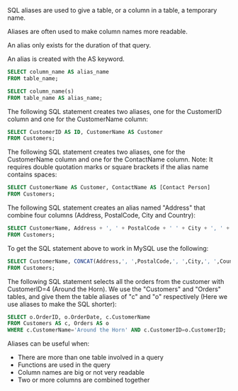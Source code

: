 SQL aliases are used to give a table, or a column in a table, a temporary name.

Aliases are often used to make column names more readable.

An alias only exists for the duration of that query.

An alias is created with the AS keyword.

```sql
SELECT column_name AS alias_name
FROM table_name;
```
```sql
SELECT column_name(s)
FROM table_name AS alias_name;
```

The following SQL statement creates two aliases, one for the CustomerID column and one for the CustomerName column:
```sql
SELECT CustomerID AS ID, CustomerName AS Customer
FROM Customers;
```

The following SQL statement creates two aliases, one for the CustomerName column and one for the ContactName column. Note: It requires double quotation marks or square brackets if the alias name contains spaces:
```sql
SELECT CustomerName AS Customer, ContactName AS [Contact Person]
FROM Customers;
```

The following SQL statement creates an alias named "Address" that combine four columns (Address, PostalCode, City and Country):
```sql
SELECT CustomerName, Address + ', ' + PostalCode + ' ' + City + ', ' + Country AS Address
FROM Customers;
```
To get the SQL statement above to work in MySQL use the following:
```sql
SELECT CustomerName, CONCAT(Address,', ',PostalCode,', ',City,', ',Country) AS Address
FROM Customers;
```

The following SQL statement selects all the orders from the customer with CustomerID=4 (Around the Horn). We use the "Customers" and "Orders" tables, and give them the table aliases of "c" and "o" respectively (Here we use aliases to make the SQL shorter):
```sql
SELECT o.OrderID, o.OrderDate, c.CustomerName
FROM Customers AS c, Orders AS o
WHERE c.CustomerName='Around the Horn' AND c.CustomerID=o.CustomerID;
```

Aliases can be useful when:

- There are more than one table involved in a query
- Functions are used in the query
- Column names are big or not very readable
- Two or more columns are combined together